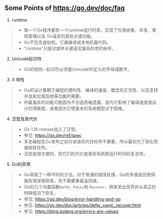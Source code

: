 ## Some Points of https://go.dev/doc/faq

1. runtime

> - 每一个Go程序都有一个runtime运行时库，实现了垃圾收集、并发、堆栈管理以及 Go语言的其他关键功能。
> - Go不包含虚拟机。它被编译成本地机器代码。
> - "runtime"只是对提供关键语言服务的库的称呼。

2. Unicode标识符

> - Go的规则--标识符必须是Unicode所定义的字母或数字。

3. X 特性

> - Go的设计着眼于编程的便利性、编译的速度、概念的正交性，以及支持并发和垃圾回收等功能的需要。
> - 你最喜欢的功能可能因为不合适而被遗漏，因为它影响了编译速度或设计的清晰度，或者因为它使基本的系统模型过于困难。

4. 泛型及其代价

> - Go 1.18 release加入了泛型。
> - 参见: https://go.dev/ref/spec
> - 多态编程在Go发布之初对该语言的目标并不重要，所以最初为了简化而被排除在外。
> - 泛型是很方便的，但它们的代价是类型系统和运行时间的复杂性。

5. Go的异常

> - Go采取了一种不同的方法。对于普通的错误处理，Go的多值返回使得报告错误很容易，而不需要重载返回值。
> - Go的几个内置函数`Defer`, `Panic`和 `Recover`，用来发出信号并从真正的特殊情况下恢复。
> - 参见: https://go.dev/blog/error-handling-and-go
> - 参见: https://go.dev/doc/articles/defer_panic_recover.html
> - 参见: https://blog.golang.org/errors-are-values
